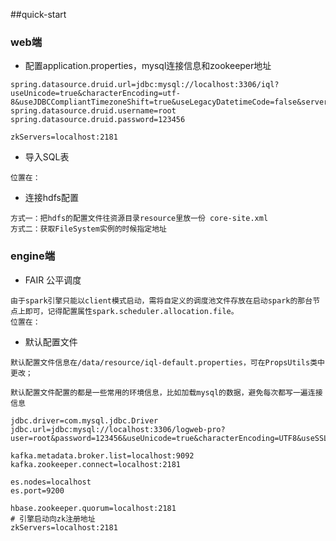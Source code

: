
##quick-start
### web端
- 配置application.properties，mysql连接信息和zookeeper地址
```
spring.datasource.druid.url=jdbc:mysql://localhost:3306/iql?useUnicode=true&characterEncoding=utf-8&useJDBCCompliantTimezoneShift=true&useLegacyDatetimeCode=false&serverTimezone=UTC
spring.datasource.druid.username=root
spring.datasource.druid.password=123456

zkServers=localhost:2181
```

- 导入SQL表
```$xslt
位置在：
```

- 连接hdfs配置
```
方式一：把hdfs的配置文件往资源目录resource里放一份 core-site.xml
方式二：获取FileSystem实例的时候指定地址

```

### engine端
- FAIR 公平调度
```$xslt
由于spark引擎只能以client模式启动，需将自定义的调度池文件存放在启动spark的那台节点上即可，记得配置属性spark.scheduler.allocation.file。
位置在：
```

- 默认配置文件
```
默认配置文件信息在/data/resource/iql-default.properties，可在PropsUtils类中更改；

默认配置文件配置的都是一些常用的环境信息，比如加载mysql的数据，避免每次都写一遍连接信息

jdbc.driver=com.mysql.jdbc.Driver
jdbc.url=jdbc:mysql://localhost:3306/logweb-pro?user=root&password=123456&useUnicode=true&characterEncoding=UTF8&useSSL=false

kafka.metadata.broker.list=localhost:9092
kafka.zookeeper.connect=localhost:2181

es.nodes=localhost
es.port=9200

hbase.zookeeper.quorum=localhost:2181
# 引擎启动向zk注册地址
zkServers=localhost:2181
```
